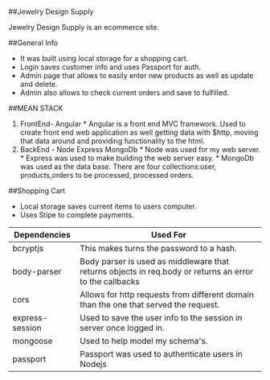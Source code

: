 ##Jewelry Design Supply

Jewelry Design Supply is an ecommerce site. 

##General Info
* It was built using local storage for a shopping cart.
* Login saves customer info and uses Passport for auth. 
* Admin page that allows to easily enter new products as well as update and delete. 
* Admin also allows to check current orders and save to fulfilled.

##MEAN STACK
  1. FrontEnd- Angular
    * Angular is a front end MVC framework.  Used to create front end web application as well getting data with $http, moving       that data around and providing functionality to the html.
  2. BackEnd - Node Express MongoDb 
    * Node was used for my web server.
    * Express was used to make building the web server easy.
    * MongoDb was used as the data base. There are four collections:user, products,orders to be processed, processed orders.
    

 

##Shopping Cart
* Local storage saves current items to users computer.
* Uses Stipe to complete payments.



|Dependencies     |Used For|
|-------------------|-------------------------------------------|
|bcryptjs           |This makes turns the password to a hash.|
|body-parser        |Body parser is used as middleware that returns objects in req.body or returns an error to the callbacks|
|cors               |Allows for http requests from different domain than the one that served the request.|
|express-session    |Used to save the user info to the session in server once logged in.|
|mongoose           |Used to help model my schema's.|
|passport           |Passport was used to authenticate users in Nodejs|
